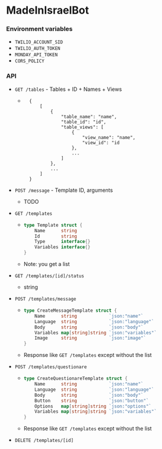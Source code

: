 # MadeInIsraelBot

### Environment variables
- `TWILIO_ACCOUNT_SID`
- `TWILIO_AUTH_TOKEN`
- `MONDAY_API_TOKEN`
- `CORS_POLICY`

### API
- `GET /tables` - Tables + ID + Names + Views
    - ```
        {
            [
                {
                    "table_name": "name",
                    "table_id": "id",
                    "table_views": [
                        {
                            "view_name": "name",
                            "view_id": "id
                        },
                        ...
                    ]
                },
                ...
            ]
        }
        ```
- `POST /message` - Template ID, arguments
    - TODO

- `GET /templates`
    -   ```go
        type Template struct {
            Name      string
            Id        string
            Type      interface{}
            Variables interface{}
        }
        ```
    - Note: you get a list
- `GET /templates/[id]/status`
    -  string
- `POST /templates/message`
    -   ```go
        type CreateMessageTemplate struct {
            Name      string            `json:"name"`
            Language  string            `json:"language"`
            Body      string            `json:"body"`
            Variables map[string]string `json:"variables"`
            Image     string            `json:"image"`
        }
        ```
    - Response like `GET /templates` except without the list
- `POST /templates/questionare`
    -   ```go
        type CreateQuestionareTemplate struct {
            Name      string            `json:"name"`
            Language  string            `json:"language"`
            Body      string            `json:"body"`
            Button    string            `json:"button"`
            Options   map[string]string `json:"options"`
            Variables map[string]string `json:"variables"`
        }
        ```
    - Response like `GET /templates` except without the list
- `DELETE /templates/[id]`